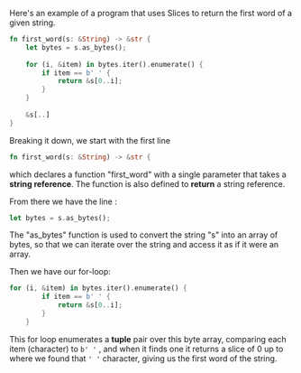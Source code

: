 Here's an example of a program that uses Slices to return the first word of a given string.

```Rust
fn first_word(s: &String) -> &str { 
	let bytes = s.as_bytes(); 
	
	for (i, &item) in bytes.iter().enumerate() { 
		if item == b' ' { 
			return &s[0..i]; 
		} 
	}
	
	&s[..] 
}
```

Breaking it down, we start with the first line

```Rust
fn first_word(s: &String) -> &str { 
```

which declares a function "first_word" with a single parameter that takes a **string reference**. The function is also defined to **return** a string reference.

From there we have the line : 
```Rust
let bytes = s.as_bytes();
```

The "as_bytes" function is used to convert the string "s" into an array of bytes, so that we can iterate over the string and access it as if it were an array.

Then we have our for-loop:

```Rust
for (i, &item) in bytes.iter().enumerate() { 
		if item == b' ' { 
			return &s[0..i]; 
		} 
	} 
```

This for loop enumerates a **tuple** pair over this byte array, comparing each item (character) to `b' '` , and when it finds one it returns a slice of 0 up to where we found that `' '` character, giving us the first word of the string.